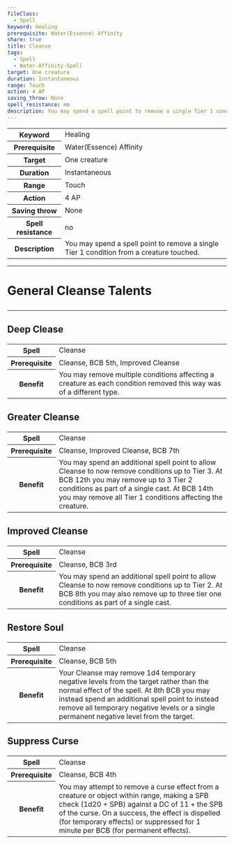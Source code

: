 ```yaml
---
fileClass:
  - Spell
keyword: Healing
prerequisite: Water(Essence) Affinity
share: true
title: Cleanse
tags:
  - Spell
  - Water-Affinity-Spell
target: One creature
duration: Instantaneous
range: Touch
action: 4 AP
saving_throw: None
spell_resistance: no
description: You may spend a spell point to remove a single Tier 1 condition from a creature touched.
---
```


<p><span style="overflow-x: auto;"><table><tbody><tr><th>Keyword</th><td>Healing</td></tr><tr><th>Prerequisite</th><td>Water(Essence) Affinity</td></tr><tr><th>Target</th><td>One creature</td></tr><tr><th>Duration</th><td>Instantaneous</td></tr><tr><th>Range</th><td>Touch</td></tr><tr><th>Action</th><td>4 AP</td></tr><tr><th>Saving throw</th><td>None</td></tr><tr><th>Spell resistance</th><td>no</td></tr><tr><th>Description</th><td>You may spend a spell point to remove a single Tier 1 condition from a creature touched.</td></tr></tbody></table></span></p><span><span><hr></span></span><h1><span><p>General Cleanse Talents</p></span></h1><span><span><hr></span></span><h2><span><p>Deep Clease</p></span></h2><p><span style="overflow-x: auto;"><table><tbody><tr><th>Spell</th><td>Cleanse</td></tr><tr><th>Prerequisite</th><td>Cleanse, BCB 5th, Improved Cleanse</td></tr><tr><th>Benefit</th><td>You may remove multiple conditions affecting a creature as each condition removed this way was of a different type.</td></tr></tbody></table></span></p><h2><span><p>Greater Cleanse</p></span></h2><p><span style="overflow-x: auto;"><table><tbody><tr><th>Spell</th><td>Cleanse</td></tr><tr><th>Prerequisite</th><td>Cleanse, Improved Cleanse, BCB 7th</td></tr><tr><th>Benefit</th><td>You may spend an additional spell point to allow Cleanse to now remove conditions up to Tier 3. At BCB 12th you may remove up to 3 Tier 2 conditions as part of a single cast. At BCB 14th you may remove all Tier 1 conditions affecting the creature.</td></tr></tbody></table></span></p><h2><span><p>Improved Cleanse</p></span></h2><p><span style="overflow-x: auto;"><table><tbody><tr><th>Spell</th><td>Cleanse</td></tr><tr><th>Prerequisite</th><td>Cleanse, BCB 3rd</td></tr><tr><th>Benefit</th><td>You may spend an additional spell point to allow Cleanse to now remove conditions up to Tier 2. At BCB 8th you may also remove up to three tier one conditions as part of a single cast.</td></tr></tbody></table></span></p><h2><span><p>Restore Soul</p></span></h2><p><span style="overflow-x: auto;"><table><tbody><tr><th>Spell</th><td>Cleanse</td></tr><tr><th>Prerequisite</th><td>Cleanse, BCB 5th</td></tr><tr><th>Benefit</th><td>Your Cleanse may remove 1d4 temporary negative levels from the target rather than the normal effect of the spell. At 8th BCB you may instead spend an additional spell point to instead remove all temporary negative levels or a single permanent negative level from the target.</td></tr></tbody></table></span></p><h2><span><p>Suppress Curse</p></span></h2><p><span style="overflow-x: auto;"><table><tbody><tr><th>Spell</th><td>Cleanse</td></tr><tr><th>Prerequisite</th><td>Cleanse, BCB 4th</td></tr><tr><th>Benefit</th><td>You may attempt to remove a curse effect from a creature or object within range, making a SPB check (1d20 + SPB) against a DC of 11 + the SPB of the curse. On a success, the effect is dispelled (for temporary effects) or suppressed for 1 minute per BCB (for permanent effects).</td></tr></tbody></table></span></p>